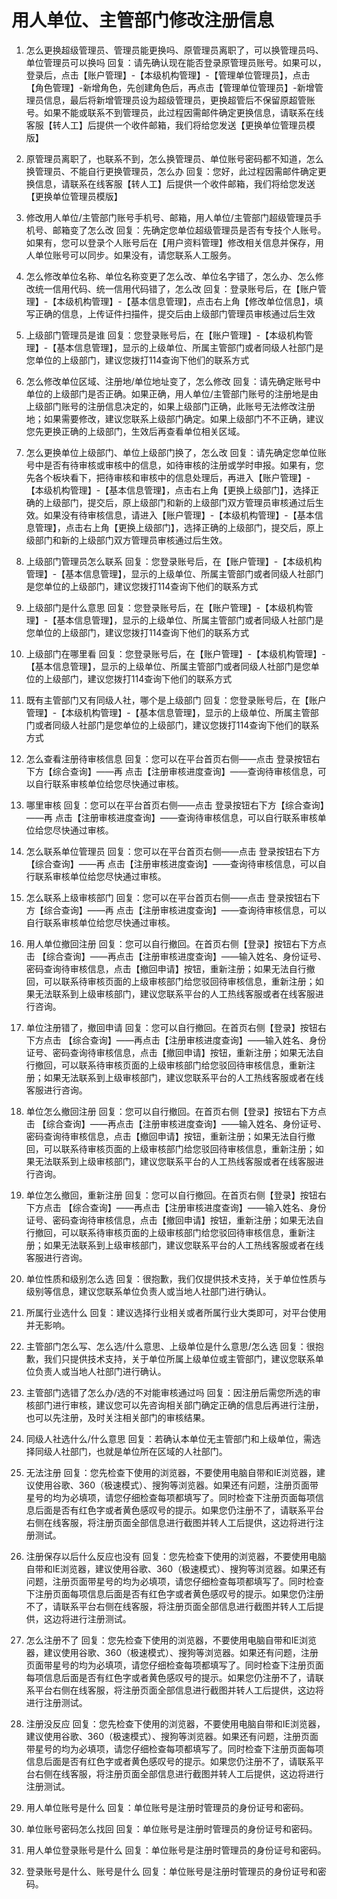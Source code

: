 # 用人单位、主管部门修改注册信息

1. 怎么更换超级管理员、管理员能更换吗、原管理员离职了，可以换管理员吗、单位管理员可以换吗
回复：请先确认现在能否登录原管理员账号。如果可以，登录后，点击【账户管理】-【本级机构管理】-【管理单位管理员】，点击【角色管理】-新增角色，先创建角色后，再点击【管理单位管理员】-新增管理员信息，最后将新增管理员设为超级管理员，更换超管后不保留原超管账号。如果不能或联系不到管理员，此过程因需邮件确定更换信息，请联系在线客服【转人工】后提供一个收件邮箱，我们将给您发送【更换单位管理员模版】

2. 原管理员离职了，也联系不到，怎么换管理员、单位账号密码都不知道，怎么换管理员、不能自行更换管理员，怎么办
回复：您好，此过程因需邮件确定更换信息，请联系在线客服【转人工】后提供一个收件邮箱，我们将给您发送【更换单位管理员模版】

3. 修改用人单位/主管部门账号手机号、邮箱，用人单位/主管部门超级管理员手机号、邮箱变了怎么改
回复：先确定您单位超级管理员是否有专技个人账号。如果有，您可以登录个人账号后在【用户资料管理】修改相关信息并保存，用人单位账号可以同步。如果没有，请您联系人工服务。

4. 怎么修改单位名称、单位名称变更了怎么改、单位名字错了，怎么办、怎么修改统一信用代码、统一信用代码错了，怎么改
回复：登录账号后，在【账户管理】-【本级机构管理】-【基本信息管理】，点击右上角【修改单位信息】，填写正确的信息，上传证件扫描件，提交后由上级部门管理员审核通过后生效

5. 上级部门管理员是谁
回复：您登录账号后，在【账户管理】-【本级机构管理】-【基本信息管理】，显示的上级单位、所属主管部门或者同级人社部门是您单位的上级部门，建议您拨打114查询下他们的联系方式

6. 怎么修改单位区域、注册地/单位地址变了，怎么修改
回复：请先确定账号中单位的上级部门是否正确。如果正确，用人单位/主管部门账号的注册地是由上级部门账号的注册信息决定的，如果上级部门正确，此账号无法修改注册地；如果需要修改，建议您联系上级部门确定。如果上级部门不不正确，建议您先更换正确的上级部门，生效后再查看单位相关区域。

7. 怎么更换单位上级部门、单位上级部门换了，怎么改
回复：请先确定您单位账号中是否有待审核或审核中的信息，如待审核的注册或学时申报。如果有，您先各个板块看下，把待审核和审核中的信息处理后，再进入【账户管理】-【本级机构管理】-【基本信息管理】，点击右上角【更换上级部门】，选择正确的上级部门，提交后，原上级部门和新的上级部门双方管理员审核通过后生效。如果没有待审核信息，请进入【账户管理】-【本级机构管理】-【基本信息管理】，点击右上角【更换上级部门】，选择正确的上级部门，提交后，原上级部门和新的上级部门双方管理员审核通过后生效。

8. 上级部门管理员怎么联系
回复：您登录账号后，在【账户管理】-【本级机构管理】-【基本信息管理】，显示的上级单位、所属主管部门或者同级人社部门是您单位的上级部门，建议您拨打114查询下他们的联系方式

9. 上级部门是什么意思
回复：您登录账号后，在【账户管理】-【本级机构管理】-【基本信息管理】，显示的上级单位、所属主管部门或者同级人社部门是您单位的上级部门，建议您拨打114查询下他们的联系方式

10. 上级部门在哪里看
回复：您登录账号后，在【账户管理】-【本级机构管理】-【基本信息管理】，显示的上级单位、所属主管部门或者同级人社部门是您单位的上级部门，建议您拨打114查询下他们的联系方式

11. 既有主管部门又有同级人社，哪个是上级部门
回复：您登录账号后，在【账户管理】-【本级机构管理】-【基本信息管理】，显示的上级单位、所属主管部门或者同级人社部门是您单位的上级部门，建议您拨打114查询下他们的联系方式

3. 怎么查看注册待审核信息
回复：您可以在平台首页右侧——点击 登录按钮右下方【综合查询】——再 点击【注册审核进度查询】——查询待审核信息，可以自行联系审核单位给您尽快通过审核。

3. 哪里审核
回复：您可以在平台首页右侧——点击 登录按钮右下方【综合查询】——再 点击【注册审核进度查询】——查询待审核信息，可以自行联系审核单位给您尽快通过审核。

3. 怎么联系单位管理员
回复：您可以在平台首页右侧——点击 登录按钮右下方【综合查询】——再 点击【注册审核进度查询】——查询待审核信息，可以自行联系审核单位给您尽快通过审核。

3. 怎么联系上级审核部门
回复：您可以在平台首页右侧——点击 登录按钮右下方【综合查询】——再 点击【注册审核进度查询】——查询待审核信息，可以自行联系审核单位给您尽快通过审核。

4. 用人单位撤回注册
回复：您可以自行撤回。在首页右侧【登录】按钮右下方点击  【综合查询】——再点击【注册审核进度查询】——输入姓名、身份证号、密码查询待审核信息，点击【撤回申请】按钮，重新注册；如果无法自行撤回，可以联系待审核页面的上级审核部门给您驳回待审核信息，重新注册；如果无法联系到上级审核部门，建议您联系平台的人工热线客服或者在线客服进行咨询。

4. 单位注册错了，撤回申请
回复：您可以自行撤回。在首页右侧【登录】按钮右下方点击  【综合查询】——再点击【注册审核进度查询】——输入姓名、身份证号、密码查询待审核信息，点击【撤回申请】按钮，重新注册；如果无法自行撤回，可以联系待审核页面的上级审核部门给您驳回待审核信息，重新注册；如果无法联系到上级审核部门，建议您联系平台的人工热线客服或者在线客服进行咨询。

4. 单位怎么撤回注册
回复：您可以自行撤回。在首页右侧【登录】按钮右下方点击  【综合查询】——再点击【注册审核进度查询】——输入姓名、身份证号、密码查询待审核信息，点击【撤回申请】按钮，重新注册；如果无法自行撤回，可以联系待审核页面的上级审核部门给您驳回待审核信息，重新注册；如果无法联系到上级审核部门，建议您联系平台的人工热线客服或者在线客服进行咨询。

4. 单位怎么撤回，重新注册
回复：您可以自行撤回。在首页右侧【登录】按钮右下方点击  【综合查询】——再点击【注册审核进度查询】——输入姓名、身份证号、密码查询待审核信息，点击【撤回申请】按钮，重新注册；如果无法自行撤回，可以联系待审核页面的上级审核部门给您驳回待审核信息，重新注册；如果无法联系到上级审核部门，建议您联系平台的人工热线客服或者在线客服进行咨询。

9. 单位性质和级别怎么选
回复：很抱歉，我们仅提供技术支持，关于单位性质与级别等信息，建议您联系单位负责人或当地人社部门进行确认。

9. 所属行业选什么
回复：建议选择行业相关或者所属行业大类即可，对平台使用并无影响。

9. 主管部门怎么写、怎么选/什么意思、上级单位是什么意思/怎么选
回复：很抱歉，我们只提供技术支持，关于单位所属上级单位或主管部门，建议您联系单位负责人或当地人社部门进行确认。

9. 主管部门选错了怎么办/选的不对能审核通过吗
回复：因注册后需您所选的审核部门进行审核，建议您可以先咨询相关部门确定正确的信息后再进行注册，也可以先注册，及时关注相关部门的审核结果。

9. 同级人社选什么/什么意思
回复：若确认本单位无主管部门和上级单位，需选择同级人社部门，也就是单位所在区域的人社部门。

12. 无法注册
回复：您先检查下使用的浏览器，不要使用电脑自带和IE浏览器，建议使用谷歌、360（极速模式）、搜狗等浏览器。如果还有问题，注册页面带星号的均为必填项，请您仔细检查每项都填写了。同时检查下注册页面每项信息后面是否有红色字或者黄色感叹号的提示。如果您仍注册不了，请联系平台右侧在线客服，将注册页面全部信息进行截图并转人工后提供，这边将进行注册测试。

12. 注册保存以后什么反应也没有
回复：您先检查下使用的浏览器，不要使用电脑自带和IE浏览器，建议使用谷歌、360（极速模式）、搜狗等浏览器。如果还有问题，注册页面带星号的均为必填项，请您仔细检查每项都填写了。同时检查下注册页面每项信息后面是否有红色字或者黄色感叹号的提示。如果您仍注册不了，请联系平台右侧在线客服，将注册页面全部信息进行截图并转人工后提供，这边将进行注册测试。

12. 怎么注册不了
回复：您先检查下使用的浏览器，不要使用电脑自带和IE浏览器，建议使用谷歌、360（极速模式）、搜狗等浏览器。如果还有问题，注册页面带星号的均为必填项，请您仔细检查每项都填写了。同时检查下注册页面每项信息后面是否有红色字或者黄色感叹号的提示。如果您仍注册不了，请联系平台右侧在线客服，将注册页面全部信息进行截图并转人工后提供，这边将进行注册测试。

12. 注册没反应
回复：您先检查下使用的浏览器，不要使用电脑自带和IE浏览器，建议使用谷歌、360（极速模式）、搜狗等浏览器。如果还有问题，注册页面带星号的均为必填项，请您仔细检查每项都填写了。同时检查下注册页面每项信息后面是否有红色字或者黄色感叹号的提示。如果您仍注册不了，请联系平台右侧在线客服，将注册页面全部信息进行截图并转人工后提供，这边将进行注册测试。

13. 用人单位账号是什么
回复：单位账号是注册时管理员的身份证号和密码。

13. 单位账号密码怎么找回
回复：单位账号是注册时管理员的身份证号和密码。

13. 用人单位登录账号是什么
回复：单位账号是注册时管理员的身份证号和密码。

13. 登录账号是什么、账号是什么
回复：单位账号是注册时管理员的身份证号和密码。